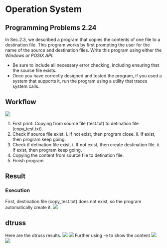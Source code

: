 # Operation System
## Programming Problems 2.24
In Sec.2.3, we described a program that copies the contents of one file to a destination file. This program works by first prompting the user for the name of the source and destination files. Write this program using either the *Windows or POSIX API*.
- Be sure to include all necessary error checking, including ensuring that the source file exists.
- Once you have correctly designed and tested the program, if you used a system that supports it, run the program using a utility that traces system calls.
## Workflow
![](https://i.imgur.com/5hrlGJK.png)
1. First print: Copying from source file (test.txt) to detination file (copy_test.txt).
2. Check if source file exist.
    i. If not exist, then program close.
    ii. If exist, then program keep going.
3. Check if detination file exist.
    i. If not exist, then create destination file.
    ii. If exist, then program keep going.
4. Copying the content from source file to detination file.
5. Finish program.
## Result
### Execution
First, destination file (copy_test.txt) does not exist, so the program automatically create it.
![](https://i.imgur.com/UHekcV9.png)
## dtruss
Here are the dtruss results.
![](https://i.imgur.com/Cm8jNtX.png)
![](https://i.imgur.com/QPEy624.png)
Further using -e to show the content
![](https://i.imgur.com/pPg8Ggp.jpg)
![](https://i.imgur.com/GFyHvVu.jpg)





